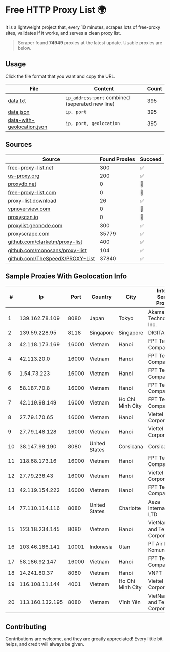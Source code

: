 
# Free HTTP Proxy List 🌍

It is a lightweight project that, every 10 minutes, scrapes lots of free-proxy sites, validates if it works, and serves a clean proxy list.


> Scraper found **74949** proxies at the latest update. Usable proxies are below.

## Usage

Click the file format that you want and copy the URL.


|File|Content|Count|
|----|-------|-----|
|[data.txt](https://raw.githubusercontent.com/themiralay/Proxy-List-World/master/data.txt)|`ip_address:port` combined (seperated new line)|395|
|[data.json](https://raw.githubusercontent.com/themiralay/Proxy-List-World/master/data.json)|`ip, port`|395|
|[data-with-geolocation.json](https://raw.githubusercontent.com/themiralay/Proxy-List-World/master/data-with-geolocation.json)|`ip, port, geolocation`|395|

## Sources

|Source|Found Proxies|Succeed|
|------|-------------|-------|
|[free-proxy-list.net](https://free-proxy-list.net)|300|✅|
|[us-proxy.org](https://www.us-proxy.org)|200|✅|
|[proxydb.net](http://proxydb.net)|0|🚫|
|[free-proxy-list.com](https://free-proxy-list.com/?page=&port=&type%5B%5D=http&type%5B%5D=https&up_time=0&search=Search)|0|🚫|
|[proxy-list.download](https://www.proxy-list.download/HTTP)|26|✅|
|[vpnoverview.com](https://vpnoverview.com/privacy/anonymous-browsing/free-proxy-servers)|0|🚫|
|[proxyscan.io](https://www.proxyscan.io)|0|🚫|
|[proxylist.geonode.com](https://proxylist.geonode.com/api/proxy-list?limit=300&page=1&sort_by=lastChecked&sort_type=desc&protocols=http,https)|300|✅|
|[proxyscrape.com](https://api.proxyscrape.com/v2/?request=displayproxies&protocol=http&timeout=10000&country=all&ssl=all&anonymity=all)|35779|✅|
|[github.com/clarketm/proxy-list](https://raw.githubusercontent.com/clarketm/proxy-list/master/proxy-list-raw.txt)|400|✅|
|[github.com/monosans/proxy-list](https://raw.githubusercontent.com/monosans/proxy-list/main/proxies/http.txt)|104|✅|
|[github.com/TheSpeedX/PROXY-List](https://raw.githubusercontent.com/TheSpeedX/PROXY-List/master/http.txt)|37840|✅|


## Sample Proxies With Geolocation Info

|#|Ip|Port|Country|City|Internet Service Provider|
|-|--|----|-------|----|-------------------------|
|1|139.162.78.109|8080|Japan|Tokyo|Akamai Technologies, Inc.|
|2|139.59.228.95|8118|Singapore|Singapore|DIGITALOCEAN|
|3|42.118.173.169|16000|Vietnam|Hanoi|FPT Telecom Company|
|4|42.113.20.0|16000|Vietnam|Hanoi|FPT Telecom Company|
|5|1.54.73.223|16000|Vietnam|Hanoi|FPT Telecom Company|
|6|58.187.70.8|16000|Vietnam|Hanoi|FPT Telecom Company|
|7|42.119.98.149|16000|Vietnam|Ho Chi Minh City|FPT Telecom Company|
|8|27.79.170.65|16000|Vietnam|Hanoi|Viettel Corporation|
|9|27.79.148.128|16000|Vietnam|Hanoi|Viettel Corporation|
|10|38.147.98.190|8080|United States|Corsicana|Corsicana ISD|
|11|118.68.173.16|16000|Vietnam|Hanoi|FPT Telecom Company|
|12|27.79.236.43|16000|Vietnam|Hanoi|Viettel Corporation|
|13|42.119.154.222|16000|Vietnam|Hanoi|FPT Telecom Company|
|14|77.110.114.116|8080|United States|Charlotte|Aeza International LTD|
|15|123.18.234.145|8080|Vietnam|Hanoi|VietNam Post and Telecom Corporation|
|16|103.46.186.141|10001|Indonesia|Utan|PT Air Lintas Komunikasi|
|17|58.186.92.147|16000|Vietnam|Hanoi|FPT Telecom Company|
|18|14.241.80.37|8080|Vietnam|Hanoi|VNPT|
|19|116.108.11.144|4001|Vietnam|Ho Chi Minh City|Viettel Corporation|
|20|113.160.132.195|8080|Vietnam|Vĩnh Yên|VietNam Post and Telecom Corporation|



## Contributing

Contributions are welcome, and they are greatly appreciated! Every
little bit helps, and credit will always be given.

